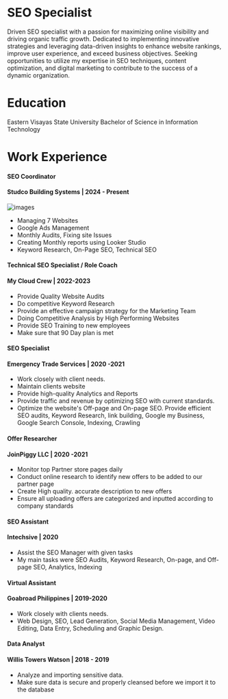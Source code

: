 # SEO Specialist
Driven SEO specialist with a passion for maximizing online visibility and driving organic traffic growth. Dedicated to implementing innovative strategies and leveraging data-driven insights to enhance website rankings, improve user experience, and exceed business objectives. Seeking opportunities to utilize my expertise in SEO techniques, content optimization, and digital marketing to contribute to the success of a dynamic organization.

# Education
Eastern Visayas State University
Bachelor of Science in Information Technology

# Work Experience

#### SEO Coordinator
#### Studco Building Systems | 2024 - Present
![images](https://github.com/jaysay69/jaysayportfolio/assets/21257104/11177bac-a469-4b95-b4b5-4454eeaf1b7e)

- Managing 7 Websites
- Google Ads Management
- Monthly Audits, Fixing site Issues
- Creating Monthly reports using Looker Studio
- Keyword Research, On-Page SEO, Technical SEO

#### Technical SEO Specialist / Role Coach
#### My Cloud Crew | 2022-2023

 - Provide Quality Website Audits
 - Do competitive Keyword Research
 - Provide an effective campaign strategy for the Marketing Team
 - Doing Competitive Analysis by High Performing Websites
 - Provide SEO Training to new employees 
 - Make sure that 90 Day plan is met

#### SEO Specialist
#### Emergency Trade Services | 2020 -2021

- Work closely with client needs.
- Maintain clients website
- Provide high-quality Analytics and Reports
- Provide traffic and revenue by optimizing SEO with current standards.
- Optimize the website's Off-page and On-page SEO. Provide efficient SEO audits, Keyword Research, link building, Google my Business, Google Search Console, Indexing, Crawling
  
#### Offer Researcher
#### JoinPiggy LLC | 2020 -2021

- Monitor top Partner store pages daily
- Conduct online research to identify new offers to be added to our partner page 
- Create High quality. accurate description to new offers
- Ensure all uploading offers are categorized and inputted  according to company standards

#### SEO Assistant 
#### Intechsive | 2020

- Assist the SEO Manager with given tasks
- My main tasks were SEO Audits, Keyword Research, On-page, and Off-page SEO, Analytics, Indexing

#### Virtual Assistant
#### Goabroad Philippines | 2019-2020 
- Work closely with clients needs.
- Web Design, SEO, Lead Generation, Social Media Management, Video Editing,
Data Entry, Scheduling and Graphic Design.

#### Data Analyst
#### Willis Towers Watson | 2018 - 2019

- Analyze and importing sensitive data.
- Make sure data is secure and properly cleansed before we import it to the database
